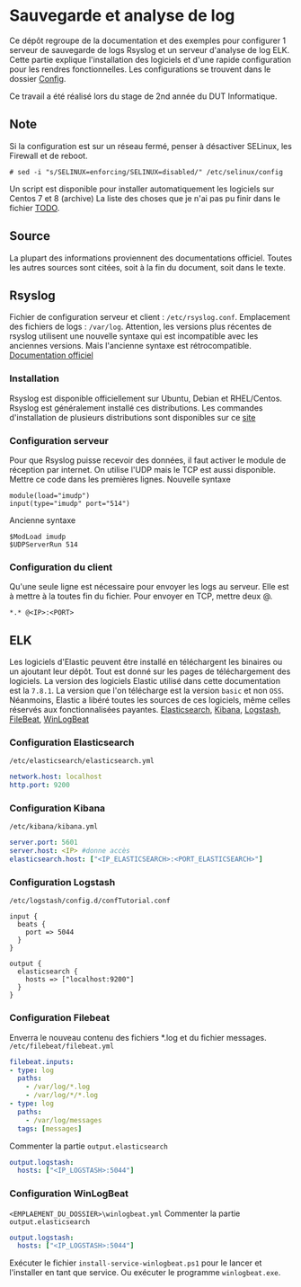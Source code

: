 # Sauvegarde et analyse de log
Ce dépôt regroupe de la documentation et des exemples pour configurer 1 serveur de sauvegarde de logs Rsyslog et un serveur d'analyse de log ELK.
Cette partie explique l'installation des logiciels et d'une rapide configuration pour les rendres fonctionnelles.
Les configurations se trouvent dans le dossier [Config](Config).

Ce travail a été réalisé lors du stage de 2nd année du DUT Informatique.

## Note
Si la configuration est sur un réseau fermé, penser à désactiver SELinux, les Firewall et de reboot.
```
# sed -i "s/SELINUX=enforcing/SELINUX=disabled/" /etc/selinux/config
```
Un script est disponible pour installer automatiquement les logiciels sur Centos 7 et 8 (archive)
La liste des choses que je n'ai pas pu finir dans le fichier [TODO](TODO.md).

## Source
La plupart des informations proviennent des documentations officiel. Toutes les autres sources sont citées, soit à la fin du document, soit dans le texte.

## Rsyslog
Fichier de configuration serveur et client : `/etc/rsyslog.conf`.
Emplacement des fichiers de logs : `/var/log`.
Attention, les versions plus récentes de rsyslog utilisent une nouvelle syntaxe qui est incompatible avec les anciennes versions. Mais l'ancienne syntaxe est rétrocompatible.
[Documentation officiel](https://www.rsyslog.com/doc/master/index.html)

### Installation
Rsyslog est disponible officiellement sur Ubuntu, Debian et RHEL/Centos. Rsyslog est généralement installé ces distributions. Les commandes d'installation de plusieurs distributions sont disponibles sur ce [site](https://software.opensuse.org/download.html?project=home%3Argerhards&package=rsyslog)

### Configuration serveur
Pour que Rsyslog puisse recevoir des données, il faut activer le module de réception par internet. On utilise l'UDP mais le TCP est aussi disponible. Mettre ce code dans les premières lignes.
Nouvelle syntaxe
```
module(load="imudp")
input(type="imudp" port="514")
```
Ancienne syntaxe
```
$ModLoad imudp
$UDPServerRun 514
```

### Configuration du client
Qu'une seule ligne est nécessaire pour envoyer les logs au serveur. Elle est à mettre à la toutes fin du fichier. Pour envoyer en TCP, mettre deux @. 
```
*.* @<IP>:<PORT> 
```

## ELK
Les logiciels d'Elastic peuvent être installé en téléchargent les binaires ou un ajoutant leur dépôt. Tout est donné sur les pages de téléchargement des logiciels.
La version des logiciels Elastic utilisé dans cette documentation est la `7.8.1`. La version que l'on télécharge est la version `basic` et non `OSS`. Néanmoins, Elastic a libéré toutes les sources de ces logiciels, même celles réservés aux fonctionnalisées payantes.
[Elasticsearch](https://www.elastic.co/fr/downloads/elasticsearch),
[Kibana](https://www.elastic.co/fr/downloads/kibana),
[Logstash](https://www.elastic.co/fr/downloads/logstash),
[FileBeat](https://www.elastic.co/fr/downloads/beats/filebeat),
[WinLogBeat](https://www.elastic.co/fr/downloads/beats/winlogbeat)

### Configuration Elasticsearch
`/etc/elasticsearch/elasticsearch.yml`
```yml
network.host: localhost
http.port: 9200
```

### Configuration Kibana
`/etc/kibana/kibana.yml`
```yml
server.port: 5601
server.host: <IP> #donne accès
elasticsearch.host: ["<IP_ELASTICSEARCH>:<PORT_ELASTICSEARCH>"]
```

### Configuration Logstash
`/etc/logstash/config.d/confTutorial.conf`
```
input {
  beats {
    port => 5044
  }
}

output {
  elasticsearch {
    hosts => ["localhost:9200"]
  }
}
```
### Configuration Filebeat
Enverra le nouveau contenu des fichiers *.log et du fichier messages.
`/etc/filebeat/filebeat.yml`
```yml
filebeat.inputs:
- type: log
  paths:
    - /var/log/*.log
    - /var/log/*/*.log
- type: log
  paths: 
    - /var/log/messages
  tags: [messages]
```
Commenter la partie `output.elasticsearch`
```yml
output.logstash:
  hosts: ["<IP_LOGSTASH>:5044"]
```
### Configuration WinLogBeat
`<EMPLAEMENT_DU_DOSSIER>\winlogbeat.yml`
Commenter la partie `output.elasticsearch`
```yml
output.logstash:
  hosts: ["<IP_LOGSTASH>:5044"]
```
Exécuter le fichier `install-service-winlogbeat.ps1` pour le lancer et l'installer en tant que service.
Ou exécuter le programme `winlogbeat.exe`.
